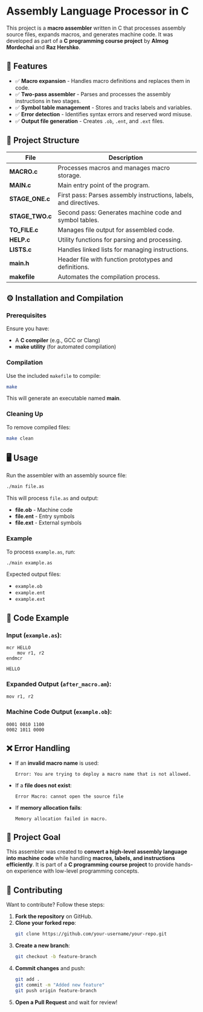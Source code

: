 # Assembly Language Processor in C

This project is a **macro assembler** written in C that processes assembly source files, expands macros, and generates machine code. It was developed as part of a **C programming course project** by **Almog Mordechai** and **Raz Hershko**.

## 🚀 Features
- ✅ **Macro expansion** - Handles macro definitions and replaces them in code.
- ✅ **Two-pass assembler** - Parses and processes the assembly instructions in two stages.
- ✅ **Symbol table management** - Stores and tracks labels and variables.
- ✅ **Error detection** - Identifies syntax errors and reserved word misuse.
- ✅ **Output file generation** - Creates `.ob`, `.ent`, and `.ext` files.

## 📁 Project Structure
| File | Description |
|------|------------|
| **MACRO.c** | Processes macros and manages macro storage. |
| **MAIN.c** | Main entry point of the program. |
| **STAGE_ONE.c** | First pass: Parses assembly instructions, labels, and directives. |
| **STAGE_TWO.c** | Second pass: Generates machine code and symbol tables. |
| **TO_FILE.c** | Manages file output for assembled code. |
| **HELP.c** | Utility functions for parsing and processing. |
| **LISTS.c** | Handles linked lists for managing instructions. |
| **main.h** | Header file with function prototypes and definitions. |
| **makefile** | Automates the compilation process. |

## ⚙️ Installation and Compilation
### Prerequisites
Ensure you have:
- A **C compiler** (e.g., GCC or Clang)
- **make utility** (for automated compilation)

### Compilation
Use the included `makefile` to compile:
```sh
make
```
This will generate an executable named **main**.

### Cleaning Up
To remove compiled files:
```sh
make clean
```

## 🖥️ Usage
Run the assembler with an assembly source file:
```sh
./main file.as
```
This will process `file.as` and output:
- **file.ob** - Machine code
- **file.ent** - Entry symbols
- **file.ext** - External symbols

### Example
To process `example.as`, run:
```sh
./main example.as
```
Expected output files:
- `example.ob`
- `example.ent`
- `example.ext`

## 📝 Code Example
### Input (`example.as`):
```assembly
mcr HELLO
    mov r1, r2
endmcr

HELLO
```

### Expanded Output (`after_macro.am`):
```assembly
mov r1, r2
```

### Machine Code Output (`example.ob`):
```
0001 0010 1100
0002 1011 0000
```

## ❌ Error Handling
- If an **invalid macro name** is used:
  ```
  Error: You are trying to deploy a macro name that is not allowed.
  ```
- If a **file does not exist**:
  ```
  Error Macro: cannot open the source file
  ```
- If **memory allocation fails**:
  ```
  Memory allocation failed in macro.
  ```

## 🎯 Project Goal
This assembler was created to **convert a high-level assembly language into machine code** while handling **macros, labels, and instructions efficiently**. It is part of a **C programming course project** to provide hands-on experience with low-level programming concepts.

## 🤝 Contributing
Want to contribute? Follow these steps:
1. **Fork the repository** on GitHub.
2. **Clone your forked repo**:
   ```sh
   git clone https://github.com/your-username/your-repo.git
   ```
3. **Create a new branch**:
   ```sh
   git checkout -b feature-branch
   ```
4. **Commit changes** and push:
   ```sh
   git add .
   git commit -m "Added new feature"
   git push origin feature-branch
   ```
5. **Open a Pull Request** and wait for review!
